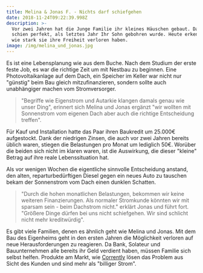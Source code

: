 ```yaml
---
title: Melina & Jonas F. - Nichts darf schiefgehen
date: 2018-11-24T09:22:39.998Z
description: >-
  Vor zwei Jahren hat die Junge Familie ihr kleines Häuschen gebaut. Das Glück
  schien perfekt, als letztes Jahr Ihr Sohn gebohren wurde. Heute erkennen sie,
  wie stark sie ihre Freiheit verloren haben.
image: /img/melina_und_jonas.jpg
---
```

Es ist eine Lebensplanung wie aus dem Buche. Nach dem Studium der erste feste Job, es war die richtige Zeit um mit Nestbau zu beginnen. Eine Photovoltaikanlage auf dem Dach, ein Speicher im Keller war nicht nur "günstig" beim Bau gleich mitzufinanzieren, sondern sollte auch unabhängiger machen vom Stromversorger.

> "Begriffe wie Eigenstrom und Autarkie klangen damals genau wie unser Ding", erinnert sich Melina und Jonas ergänzt "wir wollten mit Sonnenstrom vom eigenen Dach aber auch die richtige Entscheidung treffen".

Für Kauf und Installation hatte das Paar ihren Baukredit um 25.000€ aufgestockt. Dank der niedrigen Zinsen, die auch vor zwei Jahren bereits üblich waren, stiegen die Belastungen pro Monat um lediglich 50€. Worüber  die beiden sich nicht im klaren waren, ist die Auswirkung, die dieser "kleine" Betrag auf ihre reale Lebenssituation hat.

Als vor wenigen Wochen die eigentliche sinnvolle Entscheidung anstand, den alten, reparturbedürftigen Diesel gegen ein neues Auto zu tauschen bekam der Sonnenstrom vom Dach einen dunklen Schatten.

> "Durch die hohen monatlichen Belastungen, bekommen wir keine weiteren Finanzierungen. Als normaler Stromkunde könnten wir mit sparsam sein - beim Dachstrom nicht." erklärt Jonas und führt fort. "Größere Dinge dürfen bei uns nicht schiefgehen. Wir sind schlicht nicht mehr kreditwürdig".

Es gibt viele Familien, denen es ähnlich geht wie Melina und Jonas. Mit dem Bau des Eigenheims geht in den ersten Jahren die Möglichkeit verloren auf neue Herausforderungen zu reagieren. Da Bank, Solateur und Bauunternehmen alle bereits ihr Geld verdient haben, müssen Familie sich selbst helfen. Produkte am Markt, wie [Corrently](https://corrently.de/) lösen das Problem aus Sicht des Kunden und sind mehr als "billiger Strom".
